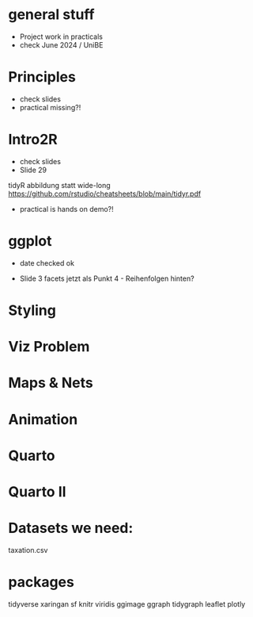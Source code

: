 # general stuff

- Project work in practicals
- check June 2024 / UniBE 



# Principles

- check slides
- practical missing?!


# Intro2R

- check slides
- Slide 29

tidyR abbildung statt wide-long
https://github.com/rstudio/cheatsheets/blob/main/tidyr.pdf
- practical is hands on demo?!

# ggplot
- date checked ok

- Slide 3
facets jetzt als Punkt 4 - Reihenfolgen hinten?

# Styling

# Viz Problem

# Maps & Nets

# Animation

# Quarto

# Quarto II





# Datasets we need:

taxation.csv

# packages

tidyverse
xaringan
sf
knitr
viridis
ggimage
ggraph
tidygraph
leaflet
plotly